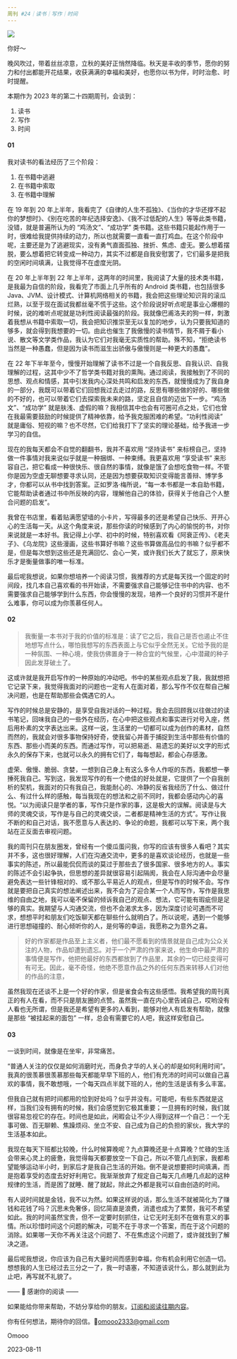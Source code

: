 ```yaml
---
周刊 #24｜读书｜写作｜时间
---
```


![](https://s2.loli.net/2023/08/11/3WJv7oHypIcBwMT.jpg)

你好～

晚风吹过，带着丝丝凉意，立秋的美好正悄然降临。秋天是丰收的季节，愿你的努力和付出都能开花结果，收获满满的幸福和美好，也愿你以书为伴，时时治愈、时时提醒。

本期作为 2023 年的第二十四期周刊，会谈到：

1. 读书
1. 写作
1. 时间

#### 01

我对读书的看法经历了三个阶段：

1. 在书籍中逃避
2. 在书籍中索取
3. 在书籍中理解

在 19 年到 20 年上半年，我看完了《自律的人生不孤独》、《当你的才华还撑不起你的梦想时》、《别在吃苦的年纪选择安逸》、《我不过低配的人生》等等此类书籍，没错，就是普遍所认为的 “鸡汤文”、“成功学” 类书籍。这些书籍只能起作用于一时，很难给我提供持续的动力，所以也就需要一直看一直打鸡血。在这个阶段中呢，主要还是为了逃避现实，没有勇气直面孤独、挫折、焦虑、虚无。要么想着摆脱，要么想着把它转变成一种动力，其实不过都是自我安慰罢了，它们最多是把我的空闲时间填满，让我觉得不在虚度光阴。

在 20 年上半年到 22 年上半年，这两年的时间里，我阅读了大量的技术类书籍，是我最为自信的阶段，我看完了市面上几乎所有的 Android 类书籍，也包括很多 Java、JVM、设计模式、计算机网络相关的书籍，我会把这些理论知识背的滚瓜烂熟，以至于现在面试我都丝毫不慌于这些。这个阶段说好听点呢是事业心爆棚的时候，说的难听点呢就是功利性阅读最强的阶段。我就像巴甫洛夫的狗一样，刺激着我想从书籍中索取一切，我会把知识推崇至无以复加的地步，认为只要我知道的够多，就会得到我想要的一切。由此也催生了我傲慢的读书情节，我不屑于看小说、散文等文学类作品，我认为它们对我毫无实质性的帮助。殊不知，“拒绝读书当然是一种愚蠢，但是因为读书而滋生出骄傲与傲慢则是一种更大的愚蠢”。

在 22 年下半年至今，慢慢开始理解了读书不过是一个自我反思、自我认识、自我理解的过程，这其中少不了哲学类书籍对我的熏陶。通过阅读，我接触到了不同的思想、观点和情感，其中引发我内心深处共鸣和启发的东西，就慢慢成为了我自身的一部分，我既可以带着它们回想我过去走过的路，反思有哪些做的好的、哪些做的不好的，也可以带着它们去探索我未来的路，坚定且自信的迈出下一步。“鸡汤文”、“成功学” 就是肤浅、虚假的嘛？我相信其中也会有可圈可点之处，它们也曾在我最需要鼓励的时候提供了精神依靠，给予我克服困难的希望。“功利性阅读” 就是庸俗、短视的嘛？也不尽然，它们给我打下了坚实的理论基础，给予我进一步学习的自信。

现在的我每天都会不自觉的翻翻书，我并不喜欢用 “坚持读书” 来标榜自己，坚持做一件事情对我来说似乎就是一种捆绑、一种束缚。我更喜欢用 “享受读书” 来形容自己，把它看成一种很快乐、很自然的事情，就像是饿了会想吃食物一样。不管你是因为空虚无聊想要寻求认同，还是因为想要获取知识变得能言善辩、博学多才，你都可以从书中找到答案。正如罗洛·梅所说，“每一本书都是一本自助书籍，它能帮助读者通过书中所反映的内容，理解他自己的体验，获得关于他自己个人整合问题的启发”。

我曾在书店里，看着贴满愿望墙的小卡片，写得最多的还是希望自己快乐、开开心心的生活每一天。从这个角度来说，那些你读的时候感到了内心的愉悦的书，对你来说就是一本好书。我记得上小学、初中的时候，特别喜欢看《阿衰正传》、《老夫子》、《乌龙院》这些漫画，这些书算好书嘛？这些书算做高品位的书嘛？似乎都不是，但是每次想到这些还是充满回忆、会心一笑，或许我们长大了就忘了，原来快乐才是衡量做事的唯一标准。

最后呢我想说，如果你想培养一个阅读习惯，我推荐的方式是每天找一个固定的时间段，找几本自己喜欢看的书开始读，不需要强求自己能够记住书中的内容、也不需要强求自己能够学到什么东西，你会慢慢的发现，培养一个良好的习惯并不是什么难事，你可以成为你羡慕任何人。

#### 02

> 我衡量一本书对于我的价值的标准是：读了它之后，我自己是否也遏止不住地想写点什么，哪怕我想写的东西表面上与它似乎全然无关。它给予我的是一种氛围、一种心境，使我仿佛置身于一种合宜的气候里，心中潜藏的种子因此发芽破土了。

这或许就是我开启写作的一种原始的冲动吧。书中的某些观点启发了我，我就想把它记录下来，我觉得我面对的问题也一定有人在面对着，那么写作不仅在帮自己解决问题，也是在帮助那些会偶遇它的人。

写作的时候总是安静的，是享受自我对话的一种过程。我会去回顾我以往做过的读书笔记，回味我自己的一些外在经历，在心中把这些观点和事实进行对号入座，然后用朴素的文字表达出来。这样一说，生活里的一切都可以成为创作的素材，自然而然的，我就会对很多事物保持好奇，使我留心并善于捕捉到生活中那些有价值的东西、那些小而美的东西。而通过写作，可以把易逝、易遗忘的美好以文字的形式永久的保存下来，也就可以永久的拥有它们了，每每想起，都会心存感激。

虚荣、傲慢、脆弱、贪婪，一想到自己身上有这么多令人作呕的东西，我都想一拳捶死我自己。写到这，我发现写作的有一个绝佳的好处就是，它提供了一个自我剖析的契机，我面对的只有我自己，我能耐心的、冷静的反省我经历了什么、做过什么、有过什么样的感触，每当我现在的想法和之前不同时，我都会感动内心的喜悦。“以为阅读只是学者的事，写作只是作家的事，这是极大的误解。阅读是与大师的灵魂交谈，写作是与自己的灵魂交谈，二者都是精神生活的方式”。写作让我不断的和自己对话，我不愿意与人表达的、争论的命题，我都可以写下来，两个我站在正反面去审视问题。

我的周刊只在朋友圈发，曾经有一个傻瓜蛋问我，你写的应该有很多人看吧？其实并不多，这也很好理解，人们在沟通交流中，更多的是喜欢谈论经历，也就是一些事实的陈述，所以最能侃侃而谈的莫过于那些去了很多国家、很多地方的人。事实的陈述不会引起争执，但思想的差异就很容易引起隔阂，我会在人际沟通中会尽量避免表达一些针锋相对的、或不那么平易近人的观点，但是写作的时候不会。写作就是要把自己真实的想法阐述出来，我不会为了迎合某一个人而写作，写作是我思维的自由之地，我可以毫不保留的倾诉我自己的观点、想法，它可能有瑕疵但是足够的真实。我期望与人沟通交流，但也不会渴求太多，因为深度讨论可遇而不可求，想想平时和朋友们吃饭聊天都在聊些什么就明白了。所以说呢，遇到一个能够进行思想碰撞的、耐心倾听你的人，是何等的幸运，我愿称之为意外之喜。

> 好的作家都是作品至上主义者，他们最不愿看到的情景就是自己成为公众关注的人物，作品却遭到遗忘。对于一个严肃的作家来说，他生命中最严肃的事情便是写作，他把他最好的东西都放到了作品里，其余的一切已经变得可有可无。因此，毫不奇怪，他绝不愿意作品之外的任何东西来转移人们对他的作品的注意，

虽然我现在还谈不上是一个好的作家，但是雀食会有这些感悟。我希望我的周刊真正的有人在看，而不只是朋友圈的点赞。虽然我一直在内心里告诫自己，哎哟没有人看也无所谓，但是我还是希望有更多的人看到，能够对他人有启发有帮助，就像是那些 “被挂起来的面包” 一样，总会有需要它的人吧，我这样安慰自己。

#### 03

一谈到时间，就像是在坐牢，非常痛苦。

“普通人关注的仅仅是如何消磨时光，而身负才华的人关心的却是如何利用时间”。我真的很羡慕很羡慕那些每天都能早早下班的人，他们有充沛的时间可以做自己喜欢的事情，我不敢想哦，一个每天四点半就下班的人，他的生活是该有多么丰富。

但我自己就有把时间都用的恰到好处吗？似乎并没有。可能吧，有些东西就是这样，当我们没有拥有的时候，我们会感觉到它极其重要；一旦拥有的时候，我们就很容易忽视它的存在。时间也是如此，闲暇会让不少人得到这样一个自己：一个无事可做、百无聊赖、焦躁烦闷、坐立不安、自己成为自己的负担的家伙，我大学的生活基本如此。

我现在每天下班都比较晚，什么时候算晚呢？九点算晚还是十点算晚？忙碌的生活会带来心灵上的疲惫，我觉得每天都要放空一下自己，所以不管几点到家，我都希望能够运动半小时，到家后才是我自己生活的开始。倒不是说想要把时间填满，而是抱着享受的态度去好好利用它。我渐渐放弃了规定自己每天几点睡几点起的这种规律的生活，而是困了就睡、醒了就起，除此之外都是我可以自由创造的时间。

有人说时间就是金钱，我不以为然。如果这样说的话，那么生活不就被简化为了赚钱和花钱了吗？沉思未免奢侈，回忆简直是浪费，消遣也成为了累赘，我可不希望如此。我的时间虽然宝贵，但不一定要时刻抓住，让它无时无刻不在做有意义的事情。所以珍惜时间这个问题的解决，可能不在于寻求一个答案，而在于这个问题的消除。如果哪一天你不再关注这个问题了、不在焦虑这个问题了，或许就找到了解决之道。

最后呢我想说，你应该为自己有大量时间而感到幸福，你有机会利用它创造一切。想想我的人生已经过去三分之一了，我一时语塞，不知道该说什么，那么就到此为止吧，再写就不礼貌了。



—— 💌 感谢你的阅读 ——

如果能给你带来帮助，不妨分享给你的朋友。[订阅和阅读往期内容](https://omooo-android.zhubai.love/)。

你有任何想法，期待你的回信。📮[omooo2333@gmail.com](mailto:omooo2333@gmail.com)

Omooo

2023-08-11

